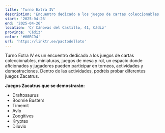 ```yaml
---
title: 'Turno Extra IV'
description: 'Encuentro dedicado a los juegos de cartas coleccionables, miniaturas, juegos de mesa y rol en Cádiz.'
start: '2025-04-26'
end: '2025-04-26'
location: 'C/ Cánovas del Castillo, 41, Cádiz'
province: 'Cádiz'
color: '#00BCD4'
url: 'https://linktr.ee/pactodelloto'
---
```


Turno Extra IV es un encuentro dedicado a los juegos de cartas coleccionables, miniaturas, juegos de mesa y rol, un espacio donde aficionados y jugadores pueden participar en torneos, actividades y demostraciones. Dentro de las actividades, podréis probar diferentes juegos Zacatrus.

**Juegos Zacatrus que se demostrarán:**
- Draftosaurus
- Boomie Busters
- Timemit
- Avío
- Zoogitives
- Kryptex
- Diluvio
